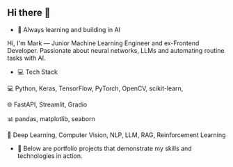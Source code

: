 ## Hi there 👋
- 🌱 Always learning and building in AI

Hi, I'm Mark — Junior Machine Learning Engineer and ex-Frontend Developer.
Passionate about neural networks, LLMs and automating routine tasks with AI.


- 💻 Tech Stack
  
💻 Python, Keras, TensorFlow, PyTorch, OpenCV, scikit-learn,

🌐 FastAPI, Streamlit, Gradio

📊 pandas, matplotlib, seaborn

🧠 Deep Learning, Computer Vision, NLP, LLM, RAG, Reinforcement Learning

- 🔭 Below are portfolio projects that demonstrate my skills and technologies in action.

<!--
**Aqvafor-AI/Aqvafor-AI** is a ✨ _special_ ✨ repository because its `README.md` (this file) appears on your GitHub profile.

Here are some ideas to get you started:

- 🔭 I’m currently working on ...
- 🌱 I’m currently learning ...
- 👯 I’m looking to collaborate on ...
- 🤔 I’m looking for help with ...
- 💬 Ask me about ...
- 📫 How to reach me: ...
- 😄 Pronouns: ...
- ⚡ Fun fact: ...
-->

